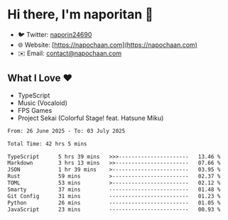 # Hi there, I'm naporitan 👋

- 🐦 Twitter: [naporin24690](https://twitter.com/naporin24690)
- 🌐 Website: [https://napochaan.com](https://napochaan.com)
- ✉️ Email: [contact@napochaan.com](mailto:contact@napochaan.com)

## What I Love ❤️
- TypeScript
- Music (Vocaloid)
- FPS Games
- Project Sekai (Colorful Stage! feat. Hatsune Miku)

<!--START_SECTION:waka-->

```txt
From: 26 June 2025 - To: 03 July 2025

Total Time: 42 hrs 5 mins

TypeScript      5 hrs 39 mins   >>>----------------------   13.46 %
Markdown        3 hrs 13 mins   >>-----------------------   07.66 %
JSON            1 hr 39 mins    >------------------------   03.95 %
Rust            59 mins         >------------------------   02.37 %
TOML            53 mins         >------------------------   02.12 %
Smarty          37 mins         -------------------------   01.48 %
Git Config      31 mins         -------------------------   01.23 %
Python          26 mins         -------------------------   01.05 %
JavaScript      23 mins         -------------------------   00.93 %
```

<!--END_SECTION:waka-->

